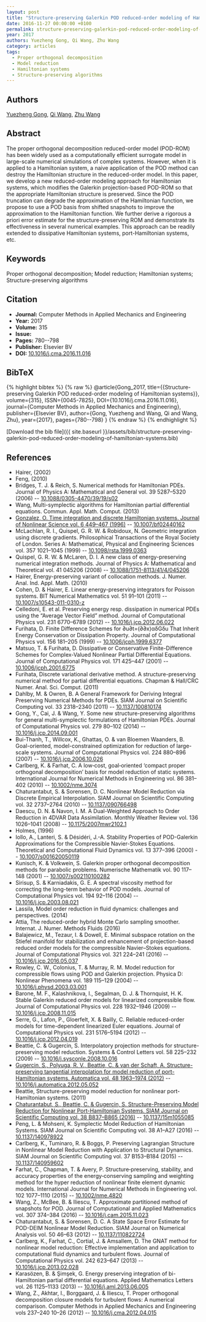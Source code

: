 ```yaml
---
layout: post
title: "Structure-preserving Galerkin POD reduced-order modeling of Hamiltonian systems"
date: 2016-11-27 00:00:00 +0100
permalink: structure-preserving-galerkin-pod-reduced-order-modeling-of-hamiltonian-systems
year: 2017
authors: Yuezheng Gong, Qi Wang, Zhu Wang
category: articles
tags:
  - Proper orthogonal decomposition
  - Model reduction
  - Hamiltonian systems
  - Structure-preserving algorithms
---
```

 
## Authors
[Yuezheng Gong](authors/yuezheng-gong), [Qi Wang](authors/qi-wang), [Zhu Wang](authors/zhu-wang)
 
## Abstract
The proper orthogonal decomposition reduced-order model (POD-ROM) has been widely used as a computationally efficient surrogate model in large-scale numerical simulations of complex systems. However, when it is applied to a Hamiltonian system, a naive application of the POD method can destroy the Hamiltonian structure in the reduced-order model. In this paper, we develop a new reduced-order modeling approach for Hamiltonian systems, which modifies the Galerkin projection-based POD-ROM so that the appropriate Hamiltonian structure is preserved. Since the POD truncation can degrade the approximation of the Hamiltonian function, we propose to use a POD basis from shifted snapshots to improve the approximation to the Hamiltonian function. We further derive a rigorous a priori error estimate for the structure-preserving ROM and demonstrate its effectiveness in several numerical examples. This approach can be readily extended to dissipative Hamiltonian systems, port-Hamiltonian systems, etc.
 
## Keywords
Proper orthogonal decomposition; Model reduction; Hamiltonian systems; Structure-preserving algorithms
 
## Citation
- **Journal:** Computer Methods in Applied Mechanics and Engineering
- **Year:** 2017
- **Volume:** 315
- **Issue:** 
- **Pages:** 780--798
- **Publisher:** Elsevier BV
- **DOI:** [10.1016/j.cma.2016.11.016](https://doi.org/10.1016/j.cma.2016.11.016)
 
## BibTeX
{% highlight bibtex %}
{% raw %}
@article{Gong_2017,
  title={{Structure-preserving Galerkin POD reduced-order modeling of Hamiltonian systems}},
  volume={315},
  ISSN={0045-7825},
  DOI={10.1016/j.cma.2016.11.016},
  journal={Computer Methods in Applied Mechanics and Engineering},
  publisher={Elsevier BV},
  author={Gong, Yuezheng and Wang, Qi and Wang, Zhu},
  year={2017},
  pages={780--798}
}
{% endraw %}
{% endhighlight %}
 
[Download the bib file]({{ site.baseurl }}/assets/bib/structure-preserving-galerkin-pod-reduced-order-modeling-of-hamiltonian-systems.bib)
 
## References
- Hairer, (2002)
- Feng, (2010)
- Bridges, T. J. & Reich, S. Numerical methods for Hamiltonian PDEs. Journal of Physics A: Mathematical and General vol. 39 5287–5320 (2006) -- [10.1088/0305-4470/39/19/s02](https://doi.org/10.1088/0305-4470/39/19/s02)
- Wang, Multi-symplectic algorithms for Hamiltonian partial differential equations. Commun. Appl. Math. Comput. (2013)
- [Gonzalez, O. Time integration and discrete Hamiltonian systems. Journal of Nonlinear Science vol. 6 449–467 (1996)](time-integration-and-discrete-hamiltonian-systems) -- [10.1007/bf02440162](https://doi.org/10.1007/bf02440162)
- McLachlan, R. I., Quispel, G. R. W. & Robidoux, N. Geometric integration using discrete gradients. Philosophical Transactions of the Royal Society of London. Series A: Mathematical, Physical and Engineering Sciences vol. 357 1021–1045 (1999) -- [10.1098/rsta.1999.0363](https://doi.org/10.1098/rsta.1999.0363)
- Quispel, G. R. W. & McLaren, D. I. A new class of energy-preserving numerical integration methods. Journal of Physics A: Mathematical and Theoretical vol. 41 045206 (2008) -- [10.1088/1751-8113/41/4/045206](https://doi.org/10.1088/1751-8113/41/4/045206)
- Hairer, Energy-preserving variant of collocation methods. J. Numer. Anal. Ind. Appl. Math. (2010)
- Cohen, D. & Hairer, E. Linear energy-preserving integrators for Poisson systems. BIT Numerical Mathematics vol. 51 91–101 (2011) -- [10.1007/s10543-011-0310-z](https://doi.org/10.1007/s10543-011-0310-z)
- Celledoni, E. et al. Preserving energy resp. dissipation in numerical PDEs using the “Average Vector Field” method. Journal of Computational Physics vol. 231 6770–6789 (2012) -- [10.1016/j.jcp.2012.06.022](https://doi.org/10.1016/j.jcp.2012.06.022)
- Furihata, D. Finite Difference Schemes for ∂u∂t=(∂∂x)αδGδu That Inherit Energy Conservation or Dissipation Property. Journal of Computational Physics vol. 156 181–205 (1999) -- [10.1006/jcph.1999.6377](https://doi.org/10.1006/jcph.1999.6377)
- Matsuo, T. & Furihata, D. Dissipative or Conservative Finite-Difference Schemes for Complex-Valued Nonlinear Partial Differential Equations. Journal of Computational Physics vol. 171 425–447 (2001) -- [10.1006/jcph.2001.6775](https://doi.org/10.1006/jcph.2001.6775)
- Furihata, Discrete variational derivative method. A structure-preserving numerical method for partial differential equations. Chapman & Hall/CRC Numer. Anal. Sci. Comput. (2011)
- Dahlby, M. & Owren, B. A General Framework for Deriving Integral Preserving Numerical Methods for PDEs. SIAM Journal on Scientific Computing vol. 33 2318–2340 (2011) -- [10.1137/100810174](https://doi.org/10.1137/100810174)
- Gong, Y., Cai, J. & Wang, Y. Some new structure-preserving algorithms for general multi-symplectic formulations of Hamiltonian PDEs. Journal of Computational Physics vol. 279 80–102 (2014) -- [10.1016/j.jcp.2014.09.001](https://doi.org/10.1016/j.jcp.2014.09.001)
- Bui-Thanh, T., Willcox, K., Ghattas, O. & van Bloemen Waanders, B. Goal-oriented, model-constrained optimization for reduction of large-scale systems. Journal of Computational Physics vol. 224 880–896 (2007) -- [10.1016/j.jcp.2006.10.026](https://doi.org/10.1016/j.jcp.2006.10.026)
- Carlberg, K. & Farhat, C. A low‐cost, goal‐oriented ‘compact proper orthogonal decomposition’ basis for model reduction of static systems. International Journal for Numerical Methods in Engineering vol. 86 381–402 (2010) -- [10.1002/nme.3074](https://doi.org/10.1002/nme.3074)
- Chaturantabut, S. & Sorensen, D. C. Nonlinear Model Reduction via Discrete Empirical Interpolation. SIAM Journal on Scientific Computing vol. 32 2737–2764 (2010) -- [10.1137/090766498](https://doi.org/10.1137/090766498)
- Daescu, D. N. & Navon, I. M. A Dual-Weighted Approach to Order Reduction in 4DVAR Data Assimilation. Monthly Weather Review vol. 136 1026–1041 (2008) -- [10.1175/2007mwr2102.1](https://doi.org/10.1175/2007mwr2102.1)
- Holmes, (1996)
- Iollo, A., Lanteri, S. & Désidéri, J.-A. Stability Properties of POD-Galerkin Approximations for the Compressible Navier-Stokes Equations. Theoretical and Computational Fluid Dynamics vol. 13 377–396 (2000) -- [10.1007/s001620050119](https://doi.org/10.1007/s001620050119)
- Kunisch, K. & Volkwein, S. Galerkin proper orthogonal decomposition methods for parabolic problems. Numerische Mathematik vol. 90 117–148 (2001) -- [10.1007/s002110100282](https://doi.org/10.1007/s002110100282)
- Sirisup, S. & Karniadakis, G. E. A spectral viscosity method for correcting the long-term behavior of POD models. Journal of Computational Physics vol. 194 92–116 (2004) -- [10.1016/j.jcp.2003.08.021](https://doi.org/10.1016/j.jcp.2003.08.021)
- Lassila, Model order reduction in fluid dynamics: challenges and perspectives. (2014)
- Attia, The reduced-order hybrid Monte Carlo sampling smoother. Internat. J. Numer. Methods Fluids (2016)
- Balajewicz, M., Tezaur, I. & Dowell, E. Minimal subspace rotation on the Stiefel manifold for stabilization and enhancement of projection-based reduced order models for the compressible Navier–Stokes equations. Journal of Computational Physics vol. 321 224–241 (2016) -- [10.1016/j.jcp.2016.05.037](https://doi.org/10.1016/j.jcp.2016.05.037)
- Rowley, C. W., Colonius, T. & Murray, R. M. Model reduction for compressible flows using POD and Galerkin projection. Physica D: Nonlinear Phenomena vol. 189 115–129 (2004) -- [10.1016/j.physd.2003.03.001](https://doi.org/10.1016/j.physd.2003.03.001)
- Barone, M. F., Kalashnikova, I., Segalman, D. J. & Thornquist, H. K. Stable Galerkin reduced order models for linearized compressible flow. Journal of Computational Physics vol. 228 1932–1946 (2009) -- [10.1016/j.jcp.2008.11.015](https://doi.org/10.1016/j.jcp.2008.11.015)
- Serre, G., Lafon, P., Gloerfelt, X. & Bailly, C. Reliable reduced-order models for time-dependent linearized Euler equations. Journal of Computational Physics vol. 231 5176–5194 (2012) -- [10.1016/j.jcp.2012.04.019](https://doi.org/10.1016/j.jcp.2012.04.019)
- Beattie, C. & Gugercin, S. Interpolatory projection methods for structure-preserving model reduction. Systems &amp; Control Letters vol. 58 225–232 (2009) -- [10.1016/j.sysconle.2008.10.016](https://doi.org/10.1016/j.sysconle.2008.10.016)
- [Gugercin, S., Polyuga, R. V., Beattie, C. & van der Schaft, A. Structure-preserving tangential interpolation for model reduction of port-Hamiltonian systems. Automatica vol. 48 1963–1974 (2012)](structure-preserving-tangential-interpolation-for-model-reduction-of-port-hamiltonian-systems) -- [10.1016/j.automatica.2012.05.052](https://doi.org/10.1016/j.automatica.2012.05.052)
- Beattie, Structure-preserving model reduction for nonlinear port-Hamiltonian systems. (2011)
- [Chaturantabut, S., Beattie, C. & Gugercin, S. Structure-Preserving Model Reduction for Nonlinear Port-Hamiltonian Systems. SIAM Journal on Scientific Computing vol. 38 B837–B865 (2016)](structure-preserving-model-reduction-for-nonlinear-port-hamiltonian-systems) -- [10.1137/15m1055085](https://doi.org/10.1137/15m1055085)
- Peng, L. & Mohseni, K. Symplectic Model Reduction of Hamiltonian Systems. SIAM Journal on Scientific Computing vol. 38 A1–A27 (2016) -- [10.1137/140978922](https://doi.org/10.1137/140978922)
- Carlberg, K., Tuminaro, R. & Boggs, P. Preserving Lagrangian Structure in Nonlinear Model Reduction with Application to Structural Dynamics. SIAM Journal on Scientific Computing vol. 37 B153–B184 (2015) -- [10.1137/140959602](https://doi.org/10.1137/140959602)
- Farhat, C., Chapman, T. & Avery, P. Structure‐preserving, stability, and accuracy properties of the energy‐conserving sampling and weighting method for the hyper reduction of nonlinear finite element dynamic models. International Journal for Numerical Methods in Engineering vol. 102 1077–1110 (2015) -- [10.1002/nme.4820](https://doi.org/10.1002/nme.4820)
- Wang, Z., McBee, B. & Iliescu, T. Approximate partitioned method of snapshots for POD. Journal of Computational and Applied Mathematics vol. 307 374–384 (2016) -- [10.1016/j.cam.2015.11.023](https://doi.org/10.1016/j.cam.2015.11.023)
- Chaturantabut, S. & Sorensen, D. C. A State Space Error Estimate for POD-DEIM Nonlinear Model Reduction. SIAM Journal on Numerical Analysis vol. 50 46–63 (2012) -- [10.1137/110822724](https://doi.org/10.1137/110822724)
- Carlberg, K., Farhat, C., Cortial, J. & Amsallem, D. The GNAT method for nonlinear model reduction: Effective implementation and application to computational fluid dynamics and turbulent flows. Journal of Computational Physics vol. 242 623–647 (2013) -- [10.1016/j.jcp.2013.02.028](https://doi.org/10.1016/j.jcp.2013.02.028)
- Karasözen, B. & Şimşek, G. Energy preserving integration of bi-Hamiltonian partial differential equations. Applied Mathematics Letters vol. 26 1125–1133 (2013) -- [10.1016/j.aml.2013.06.005](https://doi.org/10.1016/j.aml.2013.06.005)
- Wang, Z., Akhtar, I., Borggaard, J. & Iliescu, T. Proper orthogonal decomposition closure models for turbulent flows: A numerical comparison. Computer Methods in Applied Mechanics and Engineering vols 237–240 10–26 (2012) -- [10.1016/j.cma.2012.04.015](https://doi.org/10.1016/j.cma.2012.04.015)

